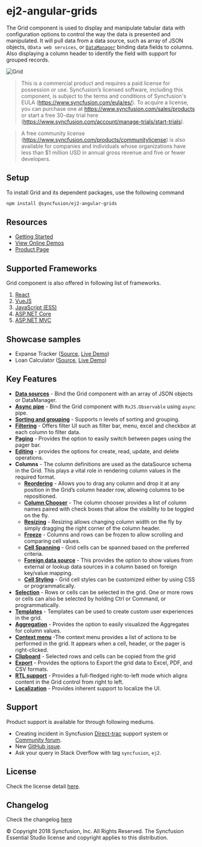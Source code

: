 # ej2-angular-grids

The Grid component is used to display and manipulate tabular data with configuration options to control the way the data is presented and manipulated. It will pull data from a data source, such as array of JSON objects, `OData web services`, or [`DataManager`](http://ej2.syncfusion.com/angular/documentation/data?utm_source=npm&utm_campaign=grid) binding data fields to columns. Also displaying a column header to identify the field with support for grouped records.

![Grid](https://ej2.syncfusion.com/products/grid/readme.gif)

> This is a commercial product and requires a paid license for possession or use. Syncfusion’s licensed software, including this component, is subject to the terms and conditions of Syncfusion's EULA (https://www.syncfusion.com/eula/es/). To acquire a license, you can purchase one at https://www.syncfusion.com/sales/products or start a free 30-day trial here (https://www.syncfusion.com/account/manage-trials/start-trials).

> A free community license (https://www.syncfusion.com/products/communitylicense) is also available for companies and individuals whose organizations have less than $1 million USD in annual gross revenue and five or fewer developers.

## Setup

To install Grid and its dependent packages, use the following command

```sh
npm install @syncfusion/ej2-angular-grids
```

## Resources

* [Getting Started](https://ej2.syncfusion.com/angular/documentation/grid/getting-started.html?utm_source=npm&utm_campaign=grid)
* [View Online Demos](https://ej2.syncfusion.com/angular/demos/?utm_source=npm&utm_campaign=grid#/material/grid/default)
* [Product Page](https://www.syncfusion.com/products/angular/data-grid)

## Supported Frameworks

Grid component is also offered in following list of frameworks.

1. [React](https://github.com/syncfusion/ej2-react-grids)
2. [VueJS](https://github.com/syncfusion/ej2-vue-grids)
3. [JavaScript (ES5)](https://www.syncfusion.com/products/javascript/data-grid)
4. [ASP.NET Core](https://www.syncfusion.com/products/aspnetcore/data-grid)
5. [ASP.NET MVC](https://www.syncfusion.com/products/aspnetmvc/data-grid)

## Showcase samples

* Expanse Tracker ([Source](https://github.com/syncfusion/ej2-sample-ng-expensetracker), [Live Demo](https://ej2.syncfusion.com/showcase/angular/expensetracker/#/dashboard?utm_source=npm&utm_campaign=grid))
* Loan Calculator ([Source](https://github.com/syncfusion/ej2-sample-ng-loancalculator), [Live Demo](https://ej2.syncfusion.com/showcase/angular/loancalculator/?utm_source=npm&utm_campaign=grid))

## Key Features

* [**Data sources**](https://ej2.syncfusion.com/angular/demos/?utm_source=npm&utm_campaign=grid#/material/grid/local-data) - Bind the Grid component with an array of JSON objects or DataManager.
* [**Async pipe**](https://ej2.syncfusion.com/angular/demos/?utm_source=npm&utm_campaign=grid#/material/grid/async-pipe) - Bind the Grid component with `RxJS.Observable` using `async` pipe.
* [**Sorting and grouping**](https://ej2.syncfusion.com/angular/demos/?utm_source=npm&utm_campaign=grid#/material/grid/grouping) - Supports n levels of sorting and grouping.
* [**Filtering**](https://ej2.syncfusion.com/angular/demos/?utm_source=npm&utm_campaign=grid#/material/grid/filtering) - Offers filter UI such as filter bar, menu, excel and checkbox at each column to filter data.
* [**Paging**](https://ej2.syncfusion.com/angular/demos/?utm_source=npm&utm_campaign=grid#/material/grid/paging) - Provides the option to easily switch between pages using the pager bar.
* [**Editing**](https://ej2.syncfusion.com/angular/demos/?utm_source=npm&utm_campaign=grid#/material/grid/normal-edit) - provides the options for create, read, update, and delete operations.
* **Columns** - The column definitions are used as the dataSource schema in the Grid. This plays a vital role in rendering column values in the required format.
  * [**Reordering**](https://ej2.syncfusion.com/angular/demos/?utm_source=npm&utm_campaign=grid#/material/grid/column/reorder) - Allows you to drag any column and drop it at any position in the Grid’s column header row, allowing columns to be repositioned.
  * [**Column Chooser**](https://ej2.syncfusion.com/angular/demos/?utm_source=npm&utm_campaign=grid#/material/grid/column-chooser) - The column chooser provides a list of column names paired with check boxes that allow the visibility to be toggled on the fly.
  * [**Resizing**](https://ej2.syncfusion.com/angular/demos/?utm_source=npm&utm_campaign=grid#/material/grid/column/column-resizing) - Resizing allows changing column width on the fly by simply dragging the right corner of the column header.
  * [**Freeze**](https://ej2.syncfusion.com/angular/demos/?utm_source=npm&utm_campaign=grid#/material/grid/column/frozen-rows) - Columns and rows can be frozen to allow scrolling and comparing cell values.
  * [**Cell Spanning**](https://ej2.syncfusion.com/angular/demos/?utm_source=npm&utm_campaign=grid#/material/grid/column/column-spanning) - Grid cells can be spanned based on the preferred criteria.
  * [**Foreign data source**](https://ej2.syncfusion.com/angular/demos/?utm_source=npm&utm_campaign=grid#/material/grid/column/foreign-key) - This provides the option to show values from external or lookup data sources in a column based on foreign key/value mapping.
  * [**Cell Styling**](https://ej2.syncfusion.com/angular/documentation/grid/how-to.html?lang=typescript&utm_source=npm&utm_campaign=grid#customize-column-styles) - Grid cell styles can be customized either by using CSS or programmatically.
* [**Selection**](https://ej2.syncfusion.com/angular/demos/?utm_source=npm&utm_campaign=grid#/material/grid/selection) - Rows or cells can be selected in the grid. One or more rows or cells can also be selected by holding Ctrl or Command, or programmatically.
* [**Templates**](https://ej2.syncfusion.com/angular/demos/?utm_source=npm&utm_campaign=grid#/material/grid/column-template) - Templates can be used to create custom user experiences in the grid.
* [**Aggregation**](https://ej2.syncfusion.com/angular/demos/?utm_source=npm&utm_campaign=grid#/material/grid/aggregate-default) - Provides the option to easily visualized the Aggregates for column values.
* [**Context menu**](https://ej2.syncfusion.com/angular/demos/?utm_source=npm&utm_campaign=grid#/material/grid/context-menu) -The context menu provides a list of actions to be performed in the grid. It appears when a cell, header, or the pager is right-clicked.
* [**Clipboard**](https://ej2.syncfusion.com/angular/demos/?utm_source=npm&utm_campaign=grid#/material/grid/clipboard) - Selected rows and cells can be copied from the grid
* [**Export**](https://ej2.syncfusion.com/angular/demos/?utm_source=npm&utm_campaign=grid#/material/grid/default-exporting) - Provides the options to Export the grid data to Excel, PDF, and CSV formats.
* [**RTL support**](https://ej2.syncfusion.com/angular/documentation/grid/global-local.html?lang=typescript?utm_source=npm&utm_campaign=grid#right-to-left-rtl) - Provides a full-fledged right-to-left mode which aligns content in the Grid control from right to left.
* [**Localization**](https://ej2.syncfusion.com/angular/documentation/grid/global-local.html?lang=typescript?utm_source=npm&utm_campaign=grid#localization) - Provides inherent support to localize the UI.

## Support

Product support is available for through following mediums.

* Creating incident in Syncfusion [Direct-trac](https://www.syncfusion.com/support/directtrac/incidents?utm_source=npm&utm_campaign=grid) support system or [Community forum](https://www.syncfusion.com/forums/angular-js2?utm_source=npm&utm_campaign=grid).
* New [GitHub issue](https://github.com/syncfusion/ej2-angular-grids/issues/new).
* Ask your query in Stack Overflow with tag `syncfusion`, `ej2`.

## License

Check the license detail [here](https://github.com/syncfusion/ej2/blob/master/license).

## Changelog

Check the changelog [here](https://github.com/syncfusion/ej2-angular-grids/blob/master/CHANGELOG.md)

&copy; Copyright 2018 Syncfusion, Inc. All Rights Reserved. The Syncfusion Essential Studio license and copyright applies to this distribution.
